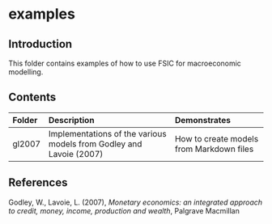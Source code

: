 # examples

## Introduction

This folder contains examples of how to use FSIC for macroeconomic modelling.

## Contents

Folder             |Description                                                        |Demonstrates
:------------------|:------------------------------------------------------------------|:---------------------------------------
gl2007             |Implementations of the various models from Godley and Lavoie (2007)|How to create models from Markdown files

## References

Godley, W., Lavoie, L. (2007),
*Monetary economics: an integrated approach to
credit, money, income, production and wealth*,
Palgrave Macmillan
